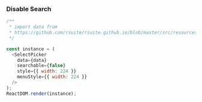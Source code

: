 ### Disable Search

<!--start-code-->

```js
/**
 * import data from
 * https://github.com/rsuite/rsuite.github.io/blob/master/src/resources/data/users.js
 */

const instance = (
  <SelectPicker
    data={data}
    searchable={false}
    style={{ width: 224 }}
    menuStyle={{ width: 224 }}
  />
);
ReactDOM.render(instance);
```

<!--end-code-->
